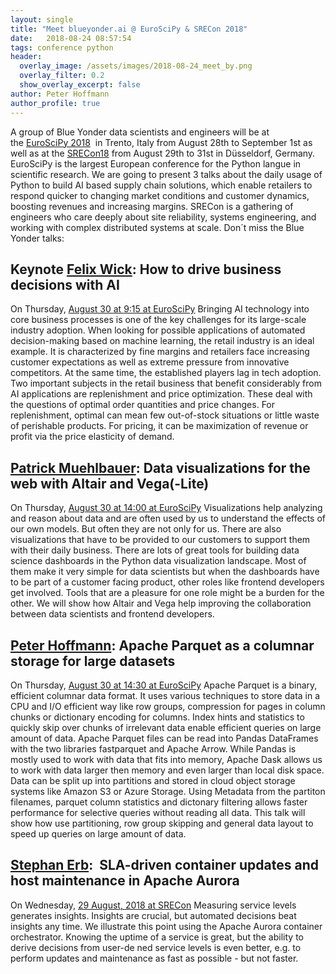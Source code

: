 ```yaml
---
layout: single
title: "Meet blueyonder.ai @ EuroSciPy & SRECon 2018"
date:   2018-08-24 08:57:54
tags: conference python
header:
  overlay_image: /assets/images/2018-08-24_meet_by.png
  overlay_filter: 0.2
  show_overlay_excerpt: false
author: Peter Hoffmann
author_profile: true
---
```


A group of Blue Yonder data scientists and engineers will be at the [EuroSciPy 2018](https://www.euroscipy.org/2018/)  in Trento, Italy from August 28th to September 1st as well as at the [SRECon18](https://www.usenix.org/conference/srecon18europe) from August 29th to 31st in Düsseldorf, Germany. EuroSciPy is the largest European conference for the Python langue in scientific research. We are going to present 3 talks about the daily usage of Python to build AI based supply chain solutions, which enable retailers to respond quicker to changing market conditions and customer dynamics, boosting revenues and increasing margins. SRECon is a gathering of engineers who care deeply about site reliability, systems engineering, and working with complex distributed systems at scale. Don´t miss the Blue Yonder talks: 

## Keynote [Felix Wick](https://twitter.com/WickFelix): How to drive business decisions with AI

On Thursday, [August 30 at 9:15 at EuroSciPy](https://www.euroscipy.org/2018/descriptions/k1.html) Bringing AI technology into core business processes is one of the key challenges for its large-scale industry adoption. When looking for possible applications of automated decision-making based on machine learning, the retail industry is an ideal example. It is characterized by fine margins and retailers face increasing customer expectations as well as extreme pressure from innovative competitors. At the same time, the established players lag in tech adoption. Two important subjects in the retail business that benefit considerably from AI applications are replenishment and price optimization. These deal with the questions of optimal order quantities and price changes. For replenishment, optimal can mean few out-of-stock situations or little waste of perishable products. For pricing, it can be maximization of revenue or profit via the price elasticity of demand. 

## [Patrick Muehlbauer](https://twitter.com/tmuxbee): Data visualizations for the web with Altair and Vega(-Lite)

On Thursday, [August 30 at 14:00 at EuroSciPy](https://www.euroscipy.org/2018/descriptions/Data%20visualizations%20for%20the%20web%20with%20Altair%20and%20Vega\(-Lite\).html) Visualizations help analyzing and reason about data and are often used by us to understand the effects of our own models. But often they are not only for us. There are also visualizations that have to be provided to our customers to support them with their daily business. There are lots of great tools for building data science dashboards in the Python data visualization landscape. Most of them make it very simple for data scientists but when the dashboards have to be part of a customer facing product, other roles like frontend developers get involved. Tools that are a pleasure for one role might be a burden for the other. We will show how Altair and Vega help improving the collaboration between data scientists and frontend developers. 

## [Peter Hoffmann](https://twitter.com/peterhoffmann): Apache Parquet as a columnar storage for large datasets

On Thursday, [August 30 at 14:30 at EuroSciPy](https://www.euroscipy.org/2018/descriptions/Apache%20Parquet%20as%20a%20columnar%20storage%20for%20large%20datasets.html) Apache Parquet is a binary, efficient columnar data format. It uses various techniques to store data in a CPU and I/O efficient way like row groups, compression for pages in column chunks or dictionary encoding for columns. Index hints and statistics to quickly skip over chunks of irrelevant data enable efficient queries on large amount of data. Apache Parquet files can be read into Pandas DataFrames with the two libraries fastparquet and Apache Arrow. While Pandas is mostly used to work with data that fits into memory, Apache Dask allows us to work with data larger then memory and even larger than local disk space. Data can be split up into partitions and stored in cloud object storage systems like Amazon S3 or Azure Storage. Using Metadata from the partiton filenames, parquet column statistics and dictonary filtering allows faster performance for selective queries without reading all data. This talk will show how use partitioning, row group skipping and general data layout to speed up queries on large amount of data. 

## [Stephan Erb](https://twitter.com/ErbStephan):  SLA-driven container updates and host maintenance in Apache Aurora

On Wednesday, [29 August, 2018 at SRECon](https://www.usenix.org/conference/srecon18europe/program) Measuring service levels generates insights. Insights are crucial, but automated decisions beat insights any time. We illustrate this point using the Apache Aurora container orchestrator. Knowing the uptime of a service is great, but the ability to derive decisions from user-de ned service levels is even better, e.g. to perform updates and maintenance as fast as possible - but not faster.